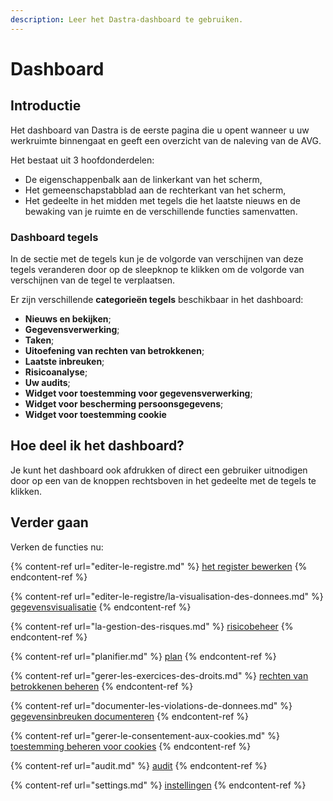 ```yaml
---
description: Leer het Dastra-dashboard te gebruiken.
---
```


# Dashboard

## Introductie

Het dashboard van Dastra is de eerste pagina die u opent wanneer u uw werkruimte binnengaat en geeft een overzicht van de naleving van de AVG.

Het bestaat uit 3 hoofdonderdelen:

* De eigenschappenbalk aan de linkerkant van het scherm,
* Het gemeenschapstabblad aan de rechterkant van het scherm,
* Het gedeelte in het midden met tegels die het laatste nieuws en de bewaking van je ruimte en de verschillende functies samenvatten.

### Dashboard tegels

In de sectie met de tegels kun je de volgorde van verschijnen van deze tegels veranderen door op de sleepknop te klikken om de volgorde van verschijnen van de tegel te verplaatsen.

Er zijn verschillende **categorieën tegels** beschikbaar in het dashboard:

* **Nieuws en bekijken**;
* **Gegevensverwerking**;
* **Taken**;
* **Uitoefening van rechten van betrokkenen**; 
* **Laatste inbreuken**;
* **Risicoanalyse**;
* **Uw audits**;
* **Widget voor toestemming voor gegevensverwerking**;
* **Widget voor bescherming persoonsgegevens**;
* **Widget voor toestemming cookie**

## Hoe deel ik het dashboard?

Je kunt het dashboard ook afdrukken of direct een gebruiker uitnodigen door op een van de knoppen rechtsboven in het gedeelte met de tegels te klikken.

## Verder gaan

Verken de functies nu:

{% content-ref url="editer-le-registre.md" %}
[het register bewerken](editer-le-registre.md)
{% endcontent-ref %}

{% content-ref url="editer-le-registre/la-visualisation-des-donnees.md" %}
[gegevensvisualisatie](editer-le-registre/la-visualisation-des-donnees.md)
{% endcontent-ref %}

{% content-ref url="la-gestion-des-risques.md" %}
[risicobeheer](la-gestion-des-risques.md)
{% endcontent-ref %}

{% content-ref url="planifier.md" %}
[plan](planifier.md)
{% endcontent-ref %}

{% content-ref url="gerer-les-exercices-des-droits.md" %}
[rechten van betrokkenen beheren](gerer-les-exercices-des-droits.md)
{% endcontent-ref %}

{% content-ref url="documenter-les-violations-de-donnees.md" %}
[gegevensinbreuken documenteren](documenter-les-violations-de-donnees.md)
{% endcontent-ref %}

{% content-ref url="gerer-le-consentement-aux-cookies.md" %}
[toestemming beheren voor cookies](gerer-le-consentement-aux-cookies.md)
{% endcontent-ref %}

{% content-ref url="audit.md" %}
[audit](audit.md)
{% endcontent-ref %}

{% content-ref url="settings.md" %}
[instellingen](settings.md)
{% endcontent-ref %}